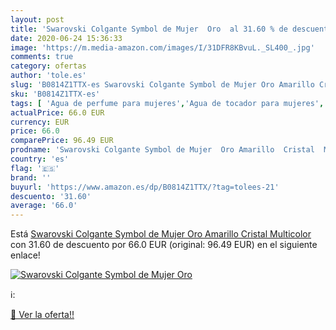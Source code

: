 ```yaml
---
layout: post
title: 'Swarovski Colgante Symbol de Mujer  Oro  al 31.60 % de descuento'
date: 2020-06-24 15:36:33
image: 'https://m.media-amazon.com/images/I/31DFR8KBvuL._SL400_.jpg'
comments: true
category: ofertas
author: 'tole.es'
slug: 'B0814Z1TTX-es Swarovski Colgante Symbol de Mujer Oro Amarillo Cristal...'
sku: 'B0814Z1TTX-es'
tags: [ 'Agua de perfume para mujeres','Agua de tocador para mujeres','Almacenaje de adornos festivos','Almacenamiento y organización','Belleza','Fragancias para mujeres','Hogar y cocina','Instrumentos de percusión para niños','Instrumentos musicales para niños','Juguetes','Juguetes electrónicos','Juguetes y juegos','Perfumes y fragancias','Productos para el cuidado de la piel','Sets y juegos para el cuidado de la piel','Videojuegos para niños','swarovski', ]
actualPrice: 66.0 EUR
currency: EUR
price: 66.0
comparePrice: 96.49 EUR
prodname: 'Swarovski Colgante Symbol de Mujer  Oro Amarillo  Cristal  Multicolor'
country: 'es'
flag: '🇪🇸'
brand: ''
buyurl: 'https://www.amazon.es/dp/B0814Z1TTX/?tag=tolees-21'
descuento: '31.60'
average: '66.0'
---
```


Está [Swarovski Colgante Symbol de Mujer  Oro Amarillo  Cristal  Multicolor](https://www.amazon.es/dp/B0814Z1TTX/?tag=tolees-21) con 31.60 de descuento por 66.0 EUR (original: 96.49 EUR) en el siguiente enlace!

[![Swarovski Colgante Symbol de Mujer  Oro ](https://m.media-amazon.com/images/I/31DFR8KBvuL._SL400_.jpg)](https://www.amazon.es/dp/B0814Z1TTX/?tag=tolees-21)

ℹ️:


[🛒 Ver la oferta!!](https://www.amazon.es/dp/B0814Z1TTX/?tag=tolees-21)
